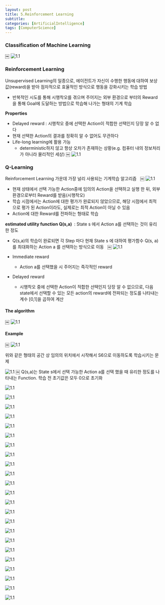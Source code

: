 ```yaml
---
layout: post
title: 5.Reinforcement Learning 
subtitle: 
categories: [ArtificialIntelligence]
tags: [ComputerScience]
---
```


### Classification of Machine Learning 
￼
![1.1](/assets/images/ai/5.2.png)

### Reinforcement Learning
Unsupervised Learning의 일종으로, 에이전트가 자신이 수행한 행동에 대하여 보상값(reward)을 받아 점차적으로 효율적인 방식으로 행동을 강화시키는 학습 방법 
- 반복적인 시도를 통해 시행착오를 겪으며 주어지는 외부 환경으로 부터의 Reward을 통해 Goal에 도달하는 방법으로 학습해 나가는 형태의 기계 학습 

**Properties**
- Delayed reward : 시행착오 중에 선택한 Action이 적합한 선택인지 당장 알 수 없다 
- 현재 선택한 Action의 결과를 정확히 알 수 없어도 무관하다 
- Life-long learning에 활용 가능
	- deterministic하지 않고 항상 오차가 존재하는 상황(e.g. 컴퓨터 내의 정보처리가 아니라 물리적인 세상)
￼
![1.1](/assets/images/ai/5.1.png)

### Q-Learning 
Reinforcement Learning 가운데 가장 널리 사용되는 기계학습 알고리즘  
￼
![1.1](/assets/images/ai/5.3.png)

- 현재 상태에서 선택 가능한 Action중에 임의의 Action을 선택하고 실행 한 뒤, 외부환경으로부터 Reward를 받음(시행착오) 
- 학습 시점에서는 Action에 대한 평가가 완료되지 않았으므로, 해당 시점에서 최적으로 평가 된 Action이라도, 실제로는 최적 Action이 아닐 수 있음 
- Action에 대한 Reward를 전파하는 형태로 학습 

**estimated utility function Q(s,a) **
: State s 에서 Action a를 선택하는 것이 유리한 정도  
- Q(s,a)의 학습이 완료되면 각 Step 마다 현재 State s 에 대하여 평가함수 Q(s, a)를 최대화하는 Action a 를 선택하는 방식으로 이동  
￼
![1.1](/assets/images/ai/5.4.png)

- Immediate reward
    - Action a를 선택했을 시 주어지는 즉각적인 reward
- Delayed reward
    - 시행착오 중에 선택한 Action이 적합한 선택인지 당장 알 수 없으므로, 다음 state에서 선택할 수 있는 모든 action의 reward에 전파되는 정도를 나타내는 계수 [0,1]을 곱하여 계산

#### The algorithm 
￼
![1.1](/assets/images/ai/5.5.png)

#### Example
￼
![1.1](/assets/images/ai/5.6.png)

위와 같은 형태의 공간 상 임의의 위치에서 시작해서 S6으로 이동하도록 학습시키는 문제 

![1.1](/assets/images/ai/5.7.png)
￼
Q(s,a)는 State s에서 선택 가능한 Action a를 선택 했을 때 유리한 정도를 나타내는 Function. 학습 전 초기값은 모두 0으로 초기화

![1.1](/assets/images/ai/5.8.png)

![1.1](/assets/images/ai/5.9.png)

![1.1](/assets/images/ai/5.10.png)

![1.1](/assets/images/ai/5.11.png)

![1.1](/assets/images/ai/5.12.png)

![1.1](/assets/images/ai/5.13.png)

![1.1](/assets/images/ai/5.14.png)

![1.1](/assets/images/ai/5.15.png)

![1.1](/assets/images/ai/5.16.png)

![1.1](/assets/images/ai/5.17.png)

![1.1](/assets/images/ai/5.18.png)

![1.1](/assets/images/ai/5.19.png)

![1.1](/assets/images/ai/5.20.png)

![1.1](/assets/images/ai/5.21.png)

![1.1](/assets/images/ai/5.22.png)

![1.1](/assets/images/ai/5.23.png)

![1.1](/assets/images/ai/5.24.png)

![1.1](/assets/images/ai/5.25.png)

![1.1](/assets/images/ai/5.26.png)

![1.1](/assets/images/ai/5.27.png)

![1.1](/assets/images/ai/5.28.png)

![1.1](/assets/images/ai/5.29.png)

![1.1](/assets/images/ai/5.30.png)
